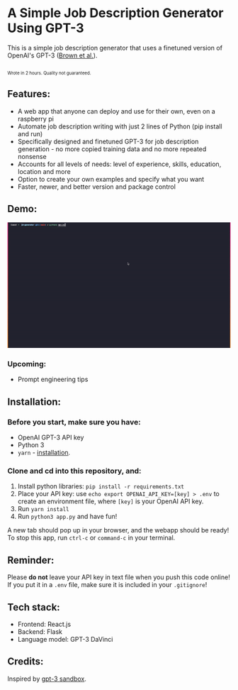 # A Simple Job Description Generator Using GPT-3

This is a simple job description generator that uses a finetuned version of OpenAI's GPT-3 ([Brown et al.](https://arxiv.org/abs/2005.14165)).

<sub><sub>Wrote in 2 hours. Quality not guaranteed.</sub></sub>

## Features:

- A web app that anyone can deploy and use for their own, even on a raspberry pi
- Automate job description writing with just 2 lines of Python (pip install and run)
- Specifically designed and finetuned GPT-3 for job description generation - no more copied training data and no more repeated nonsense
- Accounts for all levels of needs: level of experience, skills, education, location and more
- Option to create your own examples and specify what you want
- Faster, newer, and better version and package control

## Demo:

![demo](https://github.com/Cveinnt/jd-generator/blob/main/demo.gif)

### Upcoming:

- Prompt engineering tips

## Installation:

### Before you start, make sure you have:

- OpenAI GPT-3 API key
- Python 3
- `yarn` - [installation](https://classic.yarnpkg.com/en/docs/install).

### Clone and cd into this repository, and:

1. Install python libraries: `pip install -r requirements.txt`
2. Place your API key: use `echo export OPENAI_API_KEY=[key] > .env` to create an environment file, where `[key]` is your OpenAI API key.
3. Run `yarn install`
4. Run `python3 app.py` and have fun!

A new tab should pop up in your browser, and the webapp should be ready!
To stop this app, run `ctrl-c` or `command-c` in your terminal.

## Reminder:

Please **do not** leave your API key in text file when you push this code online!
If you put it in a `.env` file, make sure it is included in your `.gitignore`!

## Tech stack:

- Frontend: React.js
- Backend: Flask
- Language model: GPT-3 DaVinci

## Credits:

Inspired by [gpt-3 sandbox](https://github.com/shreyashankar/gpt3-sandbox).
